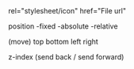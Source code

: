 <link>
rel="stylesheet/icon"
href="File url"

position
-fixed 
-absolute 
-relative 


(move)
top 
bottom
left 
right 

z-index (send back / send forward)
